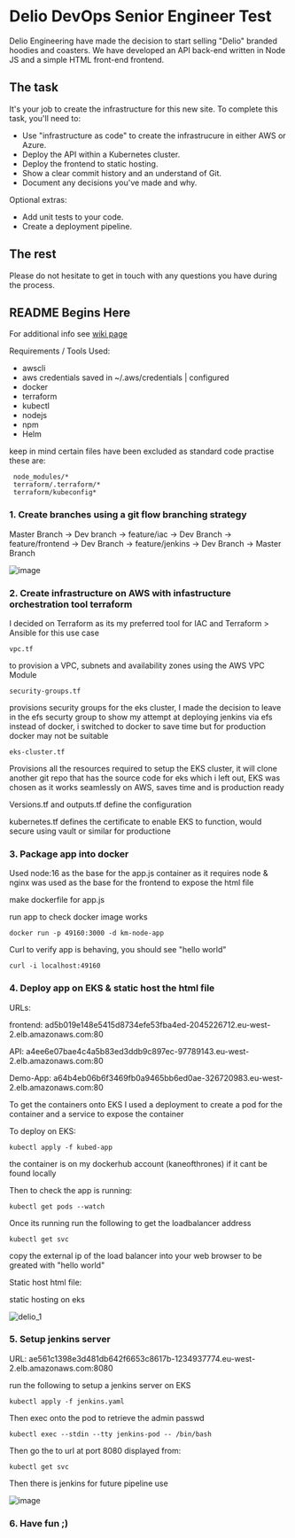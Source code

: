 # Delio DevOps Senior Engineer Test

Delio Engineering have made the decision to start selling "Delio" branded hoodies and coasters. We have developed an API back-end written in Node JS and a simple HTML front-end frontend. 

## The task

It's your job to create the infrastructure for this new site. To complete this task, you'll need to:

* Use "infrastructure as code" to create the infrastrucure in either AWS or Azure. 
* Deploy the API within a Kubernetes cluster.
* Deploy the frontend to static hosting.
* Show a clear commit history and an understand of Git.
* Document any decisions you've made and why.

Optional extras:

* Add unit tests to your code.
* Create a deployment pipeline.

## The rest

Please do not hesitate to get in touch with any questions you have during the process.

## README Begins Here 

For additional info see [wiki page](https://github.com/Kaneofthrones/devops-technical-test/wiki)

Requirements / Tools Used:

* awscli
* aws credentials saved in ~/.aws/credentials | configured
* docker
* terraform
* kubectl
* nodejs
* npm
* Helm

keep in mind certain files have been excluded as standard code practise these are:

     node_modules/*
     terraform/.terraform/*
     terraform/kubeconfig*

### 1. Create branches using a git flow branching strategy 

Master Branch -> Dev branch -> feature/iac -> Dev Branch -> feature/frontend -> Dev Branch -> feature/jenkins -> Dev Branch -> Master Branch

![image](https://user-images.githubusercontent.com/30622959/141043288-7785614f-9d44-43b1-a47f-ffb835756e71.png)


### 2. Create infrastructure on AWS with infastructure orchestration tool terraform

I decided on Terraform as its my preferred tool for IAC and Terraform > Ansible for this use case

    vpc.tf 
to provision a VPC, subnets and availability zones using the AWS VPC Module

    security-groups.tf
provisions security groups for the eks cluster, I made the decision to leave in the efs securty group to show my attempt at deploying jenkins via efs instead of docker, i switched to docker to save time but for production docker may not be suitable

    eks-cluster.tf 
Provisions all the resources required to setup the EKS cluster, it will clone another git repo that has the source code for eks which i left out, EKS was chosen as it works seamlessly on AWS, saves time and is production ready

Versions.tf and outputs.tf define the configuration 

kubernetes.tf defines the certificate to enable EKS to function, would secure using vault or similar for productione

### 3. Package app into docker

Used node:16 as the base for the app.js container as it requires node & nginx was used as the base for the frontend to expose the html file 

make dockerfile for app.js

run app to check docker image works

    docker run -p 49160:3000 -d km-node-app

Curl to verify app is behaving, you should see "hello world"

    curl -i localhost:49160 

### 4. Deploy app on EKS & static host the html file

URLs:

  frontend: ad5b019e148e5415d8734efe53fba4ed-2045226712.eu-west-2.elb.amazonaws.com:80

  API: a4ee6e07bae4c4a5b83ed3ddb9c897ec-97789143.eu-west-2.elb.amazonaws.com:80

  Demo-App: a64b4eb06b6f3469fb0a9465bb6ed0ae-326720983.eu-west-2.elb.amazonaws.com:80

To get the containers onto EKS I used a deployment to create a pod for the container and a service to expose the container 


To deploy on EKS:

    kubectl apply -f kubed-app

the container is on my dockerhub account (kaneofthrones) if it cant be found locally

Then to check the app is running:

    kubectl get pods --watch

Once its running run the following to get the loadbalancer address

    kubectl get svc

copy the external ip of the load balancer into your web browser to be greated with "hello world"


Static host html file:

 static hosting on eks

![delio_1](https://user-images.githubusercontent.com/30622959/140850493-c70b6428-ef48-40d8-b6f6-353e12becb02.png)


### 5. Setup jenkins server 

URL: ae561c1398e3d481db642f6653c8617b-1234937774.eu-west-2.elb.amazonaws.com:8080

run the following to setup a jenkins server on EKS

    kubectl apply -f jenkins.yaml

Then exec onto the pod to retrieve the admin passwd

    kubectl exec --stdin --tty jenkins-pod -- /bin/bash

Then go the to url at port 8080 displayed from:

    kubectl get svc

Then there is jenkins for future pipeline use

![image](https://user-images.githubusercontent.com/30622959/141039725-51fa77cc-f516-490a-a9ab-84c26f0dd147.png)


### 6. Have fun ;)
